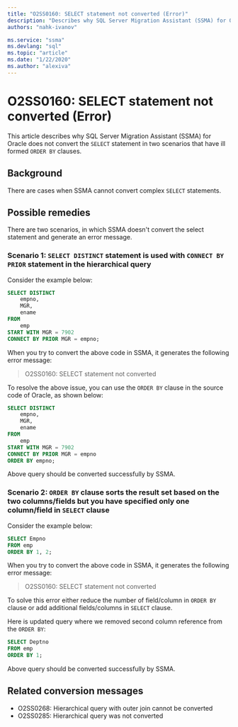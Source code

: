 ```yaml
---
title: "O2SS0160: SELECT statement not converted (Error)"
description: "Describes why SQL Server Migration Assistant (SSMA) for Oracle does not convert the SELECT statement in two scenarios that have ill formed ORDER BY clauses."
authors: "nahk-ivanov"

ms.service: "ssma"
ms.devlang: "sql"
ms.topic: "article"
ms.date: "1/22/2020"
ms.author: "alexiva"
---
```


# O2SS0160: SELECT statement not converted (Error)

This article describes why SQL Server Migration Assistant (SSMA) for Oracle does not convert the `SELECT` statement in two scenarios that have ill formed `ORDER BY` clauses.

## Background

There are cases when SSMA cannot convert complex `SELECT` statements.

## Possible remedies

There are two scenarios, in which SSMA doesn't convert the select statement and generate an error message.

### Scenario 1: `SELECT DISTINCT` statement is used with `CONNECT BY PRIOR` statement in the hierarchical query

Consider the example below:

```sql
SELECT DISTINCT
    empno,
    MGR,
    ename
FROM
    emp
START WITH MGR = 7902
CONNECT BY PRIOR MGR = empno;
```

When you try to convert the above code in SSMA, it generates the following error message:

> O2SS0160: SELECT statement not converted

To resolve the above issue, you can use the `ORDER BY` clause in the source code of Oracle, as shown below:

```sql
SELECT DISTINCT
    empno,
    MGR,
    ename
FROM
    emp
START WITH MGR = 7902
CONNECT BY PRIOR MGR = empno
ORDER BY empno;
```

Above query should be converted successfully by SSMA.

### Scenario 2: `ORDER BY` clause sorts the result set based on the two columns/fields but you have specified only one column/field in `SELECT` clause

Consider the example below:

```sql
SELECT Empno
FROM emp
ORDER BY 1, 2;
```

When you try to convert the above code in SSMA, it generates the following error message:

> O2SS0160: SELECT statement not converted

To solve this error either reduce the number of field/column in `ORDER BY` clause or add additional fields/columns in `SELECT` clause.

Here is updated query where we removed second column reference from the `ORDER BY`:

```sql
SELECT Deptno
FROM emp
ORDER BY 1;
```

Above query should be converted successfully by SSMA.

## Related conversion messages

* O2SS0268: Hierarchical query with outer join cannot be converted
* O2SS0285: Hierarchical query was not converted
